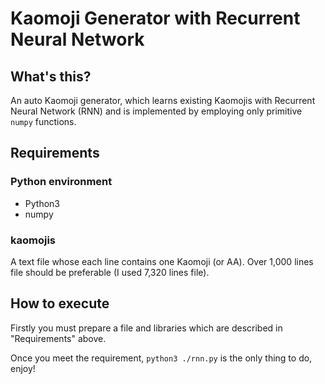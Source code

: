 Kaomoji Generator with Recurrent Neural Network 
==========

## What's this? ##
An auto Kaomoji generator, which learns existing Kaomojis with Recurrent Neural Network (RNN) and is implemented by employing only primitive `numpy` functions.

## Requirements ##
### Python environment ###
- Python3
- numpy

### kaomojis ###
A text file whose each line contains one Kaomoji (or AA).
Over 1,000 lines file should be preferable (I used 7,320 lines file).

## How to execute ##
Firstly you must prepare a file and libraries which are described in "Requirements" above.

Once you meet the requirement, `python3 ./rnn.py` is the only thing to do, enjoy!